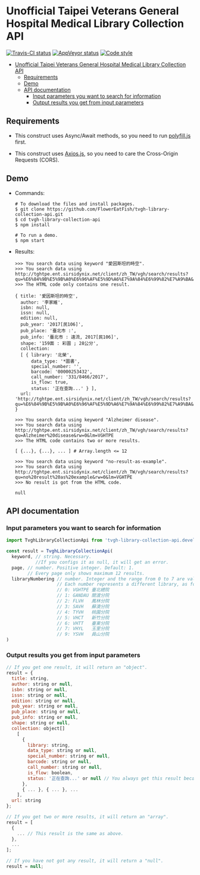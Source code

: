 # Unofficial Taipei Veterans General Hospital Medical Library Collection API

[![Travis-CI status](https://travis-ci.com/FlowerEatFish/tvgh-library-collection-api.svg?branch=master)](https://travis-ci.com/FlowerEatFish/tvgh-library-collection-api/builds)
[![AppVeyor status](https://ci.appveyor.com/api/projects/status/aeiv3t9fajpgiabc/branch/master?svg=true)](https://ci.appveyor.com/project/FlowerEatFish/tvgh-library-collection-api/history)
[![Code style](https://img.shields.io/badge/code_style-standard-brightgreen.svg)](https://standardjs.com)

- [Unofficial Taipei Veterans General Hospital Medical Library Collection API](#unofficial-taipei-veterans-general-hospital-medical-library-collection-api)
  - [Requirements](#requirements)
  - [Demo](#demo)
  - [API documentation](#api-documentation)
    - [Input parameters you want to search for information](#input-parameters-you-want-to-search-for-information)
    - [Output results you get from input parameters](#output-results-you-get-from-input-parameters)

## Requirements

- This construct uses Async/Await methods, so you need to run [polyfill.js](https://polyfill.io/v2/docs/) first.

- This construct uses [Axios.js](https://github.com/axios/axios), so you need to care the Cross-Origin Requests (CORS).

## Demo

- Commands:

  ```shell
  # To download the files and install packages.
  $ git clone https://github.com/FlowerEatFish/tvgh-library-collection-api.git
  $ cd tvgh-library-collection-api
  $ npm install

  # To run a demo.
  $ npm start
  ```

- Results:

  ```shell
  >>> You search data using keyword "愛因斯坦的時空".
  >>> You search data using http://tghtpe.ent.sirsidynix.net/client/zh_TW/vgh/search/results?qu=%E6%84%9B%E5%9B%A0%E6%96%AF%E5%9D%A6%E7%9A%84%E6%99%82%E7%A9%BA&rw=0&lm=VGHTPE
  >>> The HTML code only contains one result.

  { title: '愛因斯坦的時空',
    author: '李家維',
    isbn: null,
    issn: null,
    edition: null,
    pub_year: '2017[民106]',
    pub_place: '臺北市 :',
    pub_info: '臺北市 : 遠流, 2017[民106]',
    shape: '159面 : 彩圖 ; 28公分',
    collection:
    [ { library: '北榮',
        data_type: '*圖書',
        special_number: '',
        barcode: '00000253432',
        call_number: '331/8466/2017',
        is_flow: true,
        status: '正在查詢...' } ],
    url: 'http://tghtpe.ent.sirsidynix.net/client/zh_TW/vgh/search/results?qu=%E6%84%9B%E5%9B%A0%E6%96%AF%E5%9D%A6%E7%9A%84%E6%99%82%E7%A9%BA&rw=0&lm=VGHTPE' }
  ```

  ```shell
  >>> You search data using keyword "Alzheimer disease".
  >>> You search data using http://tghtpe.ent.sirsidynix.net/client/zh_TW/vgh/search/results?qu=Alzheimer%20disease&rw=0&lm=VGHTPE
  >>> The HTML code contains two or more results.

  [ {...}, {...}, ... ] # Array.length <= 12
  ```

  ```shell
  >>> You search data using keyword "no-result-as-example".
  >>> You search data using http://tghtpe.ent.sirsidynix.net/client/zh_TW/vgh/search/results?qu=no%20result%20as%20example&rw=0&lm=VGHTPE
  >>> No result is got from the HTML code.

  null
  ```

## API documentation

### Input parameters you want to search for information

  ```js
  import TvghLibraryCollectionApi from 'tvgh-library-collection-api.development'; // Here uses development mode as an example

  const result = TvghLibraryCollectionApi(
    keyword, // string. Necessary.
             //If you configs it as null, it will get an error.
    page, // number. Positive integer. Default: 1.
          // Every page only shows maximum 12 results.
    libraryNumbering // number. Integer and the range from 0 to 7 are valid. Default: 0.
                     // Each number represents a different library, as follows:
                     // 0: VGHTPE 臺北總院
                     // 1: GANDAU 關渡分院
                     // 2: FLVH   鳳林分院
                     // 3: SAVH   蘇澳分院
                     // 4: TYVH   桃園分院
                     // 5: VHCT   新竹分院
                     // 6: VHTT   臺東分院
                     // 7: VHYL   玉里分院
                     // 9: YSVH   員山分院
  )
  ```

### Output results you get from input parameters

  ```js
  // If you get one result, it will return an "object".
  result = {
    title: string,
    author: string or null,
    isbn: string or null,
    issn: string or null,
    edition: string or null,
    pub_year: string or null,
    pub_place: string or null,
    pub_info: string or null,
    shape: string or null,
    collection: object[]
      [
        {
          library: string,
          data_type: string or null,
          special_number: string or null,
          barcode: string or null,
          call_number: string or null,
          is_flow: boolean,
          status: '正在查詢...' or null // You always get this result because the text is pre-rendering.
        },
        { ... }, { ... }, ...
      ],
    url: string
  };

  // If you get two or more results, it will return an "array".
  result = [
    {
      ... // This result is the same as above.
    },
    ...
  ];

  // If you have not got any result, it will return a "null".
  result = null;
  ```
